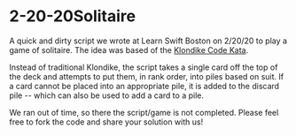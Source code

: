 # 2-20-20Solitaire

A quick and dirty script we wrote at Learn Swift Boston on 2/20/20 to play a game of solitaire. The idea was based of the [Klondike Code Kata](http://codekata.com/kata/kata20-klondike/).

Instead of traditional Klondike, the script takes a single card off the top of the deck and attempts to put them, in rank order, into piles based on suit. If a card cannot be placed into an appropriate pile, it is added to the discard pile -- which can also be used to add a card to a pile.

We ran out of time, so there the script/game is not completed. Please feel free to fork the code and share your solution with us!

